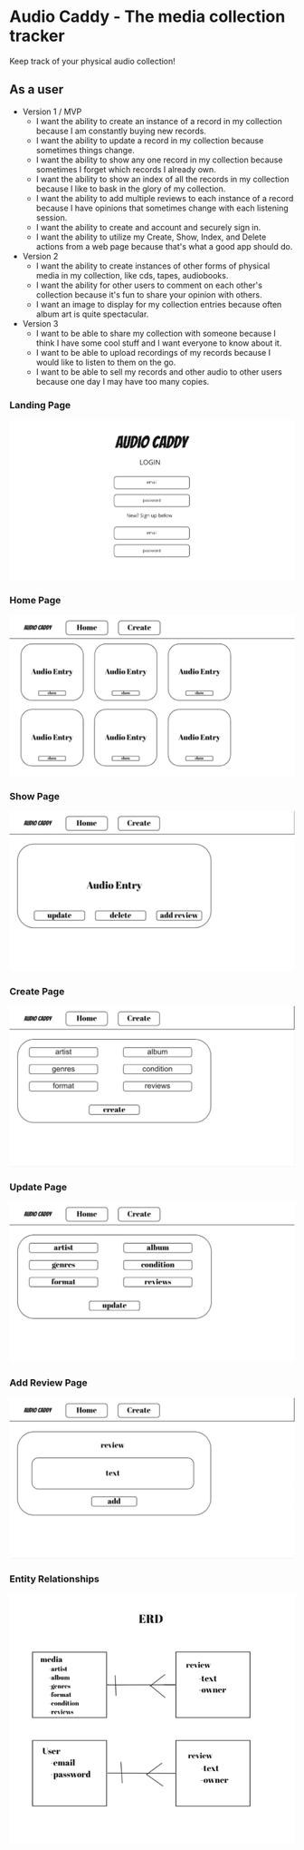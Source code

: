 # Audio Caddy - The media collection tracker

Keep track of your physical audio collection!

## As a user
- Version 1 / MVP
    - I want the ability to create an instance of a record in my collection because I am constantly buying new records.
    - I want the ability to update a record in my collection because sometimes things change.
    - I want the ability to show any one record in my collection because sometimes I forget which records I already own.
    - I want the ability to show an index of all the records in my collection because I like to bask in the glory of my collection.
    - I want the ability to add multiple reviews to each instance of a record because I have opinions that sometimes change with each listening session.
    - I want the ability to create and account and securely sign in.
    - I want the ability to utilize my Create, Show, Index, and Delete actions from a web page because that's what a good app should do.
- Version 2
    - I want the ability to create instances of other forms of physical media in my collection, like cds, tapes, audiobooks.
    - I want the ability for other users to comment on each other's collection because it's fun to share your opinion with others.
    - I want an image to display for my collection entries because often album art is quite spectacular.
- Version 3
    - I want to be able to share my collection with someone because I think I have some cool stuff and I want everyone to know about it.
    - I want to be able to upload recordings of my records because I would like to listen to them on the go.
    - I want to be able to sell my records and other audio to other users because one day I may have too many copies.

### Landing Page

![Audio Caddy Landing Page](wireframes/landing-page.png)

### Home Page

![Audio Caddy Home Page](wireframes/home-page.png)

### Show Page

![Audio Caddy Show Page](wireframes/show-page.png)

### Create Page

![Audio Caddy Create Page](wireframes/create-page.png)

### Update Page

![Audio Caddy Update Page](wireframes/update-page.png)

### Add Review Page

![Audio Caddy Add Review Page](wireframes/add-review-page.png)

### Entity Relationships

![Audio Caddy ERD](wireframes/ERD.png)